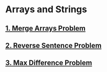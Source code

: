 # Arrays and Strings

## [1. Merge Arrays Problem](https://raw.githubusercontent.com/saurabhmarpadge/Coding-Bootcamp/master/Arrays%20and%20Strings/MergeTwoArray.java)

## [2. Reverse Sentence Problem](https://raw.githubusercontent.com/saurabhmarpadge/Coding-Bootcamp/master/Arrays%20and%20Strings/ReverseString.java)

## [3. Max Difference Problem](https://raw.githubusercontent.com/saurabhmarpadge/Coding-Bootcamp/master/Arrays%20and%20Strings/Maxdiff.java) 

